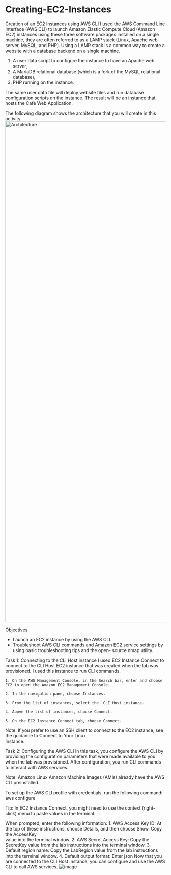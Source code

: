 # Creating-EC2-Instances
Creation of an EC2 Instances using AWS CLI
I used the AWS Command Line Interface (AWS CLI) to launch Amazon Elastic Compute Cloud (Amazon EC2) instances using these three software packages installed on a single machine, they are often referred to as a LAMP stack (Linux, Apache web server, MySQL, and PHP). Using a LAMP stack is a common way to create a website with a database backend on a single machine.
  1. A user data script to configure the instance to have an Apache web server,
  2. A MariaDB relational database (which is a fork of the MySQL relational database),
  3. PHP running on the instance.  

The same user data file will deploy website files and run database configuration scripts on the instance. The result will be an instance that hosts the Café Web Application. 

The following diagram shows the architecture that you will create in this activity.
<img width="1568" alt="Architecture" src="https://github.com/VioletNavarro/Creating-EC2-Instances/assets/159421819/f7472561-9a45-49f1-9567-a0ba96ea6981">

Objectives
  - Launch an EC2 instance by using the AWS CLI.
  - Troubleshoot AWS CLI commands and Amazon EC2 service settings by using basic troubleshooting tips and the open-          source nmap utility.

Task 1: Connecting to the CLI Host instance
  I used EC2 Instance Connect to connect to the CLI Host EC2 instance that was created when the lab was provisioned. I     used this instance to run CLI commands.

    1. On the AWS Management Console, in the Search bar, enter and choose EC2 to open the Amazon EC2 Management Console.

    2. In the navigation pane, choose Instances.

    3. From the list of instances, select the  CLI Host instance.

    4. Above the list of instances, choose Connect.

    5. On the EC2 Instance Connect tab, choose Connect.
  
  Note: If you prefer to use an SSH client to connect to the EC2 instance, see the guidance to Connect to Your Linux     
  Instance.

Task 2: Configuring the AWS CLI
  In this task, you configure the AWS CLI by providing the configuration parameters that were made available to you when   the lab was provisioned. After configuration, you run CLI commands to interact with AWS services.

  Note: Amazon Linux Amazon Machine Images (AMIs) already have the AWS CLI preinstalled.

  To set up the AWS CLI profile with credentials, run the following command:
        aws configure

  Tip: In EC2 Instance Connect, you might need to use the context (right-click) menu to paste values in the terminal. 

  When prompted, enter the following information:
      1. AWS Access Key ID: At the top of these instructions, choose Details, and then choose Show. Copy the AccessKey   
        value into the terminal window.
      2. AWS Secret Access Key: Copy the SecretKey value from the lab instructions into the terminal window.
      3. Default region name: Copy the LabRegion value from the lab instructions into the terminal window.
      4. Default output format: Enter json
  Now that you are connected to the CLI Host instance, you can configure and use the AWS CLI to call AWS services.
![image](https://github.com/VioletNavarro/Creating-EC2-Instances/assets/159421819/e028d340-9c2b-4d46-9c77-e0be68ea726b)



